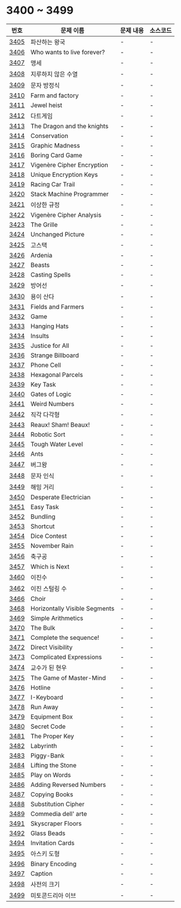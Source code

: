 # 3400 ~ 3499

번호 | 문제 이름 | 문제 내용 | 소스코드
--- | --- | --- | ---
[3405](https://www.acmicpc.net/problem/3405) | 파산하는 왕국 | - | -
[3406](https://www.acmicpc.net/problem/3406) | Who wants to live forever? | - | -
[3407](https://www.acmicpc.net/problem/3407) | 맹세 | - | -
[3408](https://www.acmicpc.net/problem/3408) | 지루하지 않은 수열 | - | -
[3409](https://www.acmicpc.net/problem/3409) | 문자 방정식 | - | -
[3410](https://www.acmicpc.net/problem/3410) | Farm and factory | - | -
[3411](https://www.acmicpc.net/problem/3411) | Jewel heist | - | -
[3412](https://www.acmicpc.net/problem/3412) | 다트게임 | - | -
[3413](https://www.acmicpc.net/problem/3413) | The Dragon and the knights | - | -
[3414](https://www.acmicpc.net/problem/3414) | Conservation | - | -
[3415](https://www.acmicpc.net/problem/3415) | Graphic Madness | - | -
[3416](https://www.acmicpc.net/problem/3416) | Boring Card Game | - | -
[3417](https://www.acmicpc.net/problem/3417) | Vigenère Cipher Encryption | - | -
[3418](https://www.acmicpc.net/problem/3418) | Unique Encryption Keys | - | -
[3419](https://www.acmicpc.net/problem/3419) | Racing Car Trail | - | -
[3420](https://www.acmicpc.net/problem/3420) | Stack Machine Programmer | - | -
[3421](https://www.acmicpc.net/problem/3421) | 이상한 규정 | - | -
[3422](https://www.acmicpc.net/problem/3422) | Vigenère Cipher Analysis | - | -
[3423](https://www.acmicpc.net/problem/3423) | The Grille | - | -
[3424](https://www.acmicpc.net/problem/3424) | Unchanged Picture | - | -
[3425](https://www.acmicpc.net/problem/3425) | 고스택 | - | -
[3426](https://www.acmicpc.net/problem/3426) | Ardenia | - | -
[3427](https://www.acmicpc.net/problem/3427) | Beasts | - | -
[3428](https://www.acmicpc.net/problem/3428) | Casting Spells | - | -
[3429](https://www.acmicpc.net/problem/3429) | 방어선 | - | -
[3430](https://www.acmicpc.net/problem/3430) | 용이 산다 | - | -
[3431](https://www.acmicpc.net/problem/3431) | Fields and Farmers | - | -
[3432](https://www.acmicpc.net/problem/3432) | Game | - | -
[3433](https://www.acmicpc.net/problem/3433) | Hanging Hats | - | -
[3434](https://www.acmicpc.net/problem/3434) | Insults | - | -
[3435](https://www.acmicpc.net/problem/3435) | Justice for All | - | -
[3436](https://www.acmicpc.net/problem/3436) | Strange Billboard | - | -
[3437](https://www.acmicpc.net/problem/3437) | Phone Cell | - | -
[3438](https://www.acmicpc.net/problem/3438) | Hexagonal Parcels | - | -
[3439](https://www.acmicpc.net/problem/3439) | Key Task | - | -
[3440](https://www.acmicpc.net/problem/3440) | Gates of Logic | - | -
[3441](https://www.acmicpc.net/problem/3441) | Weird Numbers | - | -
[3442](https://www.acmicpc.net/problem/3442) | 직각 다각형 | - | -
[3443](https://www.acmicpc.net/problem/3443) | Reaux! Sham! Beaux! | - | -
[3444](https://www.acmicpc.net/problem/3444) | Robotic Sort | - | -
[3445](https://www.acmicpc.net/problem/3445) | Tough Water Level | - | -
[3446](https://www.acmicpc.net/problem/3446) | Ants | - | -
[3447](https://www.acmicpc.net/problem/3447) | 버그왕 | - | -
[3448](https://www.acmicpc.net/problem/3448) | 문자 인식 | - | -
[3449](https://www.acmicpc.net/problem/3449) | 해밍 거리 | - | -
[3450](https://www.acmicpc.net/problem/3450) | Desperate Electrician | - | -
[3451](https://www.acmicpc.net/problem/3451) | Easy Task | - | -
[3452](https://www.acmicpc.net/problem/3452) | Bundling | - | -
[3453](https://www.acmicpc.net/problem/3453) | Shortcut | - | -
[3454](https://www.acmicpc.net/problem/3454) | Dice Contest | - | -
[3455](https://www.acmicpc.net/problem/3455) | November Rain | - | -
[3456](https://www.acmicpc.net/problem/3456) | 축구공 | - | -
[3457](https://www.acmicpc.net/problem/3457) | Which is Next | - | -
[3460](https://www.acmicpc.net/problem/3460) | 이진수 | - | -
[3462](https://www.acmicpc.net/problem/3462) | 이진 스털링 수 | - | -
[3466](https://www.acmicpc.net/problem/3466) | Choir | - | -
[3468](https://www.acmicpc.net/problem/3468) | Horizontally Visible Segments | - | -
[3469](https://www.acmicpc.net/problem/3469) | Simple Arithmetics | - | -
[3470](https://www.acmicpc.net/problem/3470) | The Bulk | - | -
[3471](https://www.acmicpc.net/problem/3471) | Complete the sequence! | - | -
[3472](https://www.acmicpc.net/problem/3472) | Direct Visibility | - | -
[3473](https://www.acmicpc.net/problem/3473) | Complicated Expressions | - | -
[3474](https://www.acmicpc.net/problem/3474) | 교수가 된 현우 | - | -
[3475](https://www.acmicpc.net/problem/3475) | The Game of Master-Mind | - | -
[3476](https://www.acmicpc.net/problem/3476) | Hotline | - | -
[3477](https://www.acmicpc.net/problem/3477) | I-Keyboard | - | -
[3478](https://www.acmicpc.net/problem/3478) | Run Away | - | -
[3479](https://www.acmicpc.net/problem/3479) | Equipment Box | - | -
[3480](https://www.acmicpc.net/problem/3480) | Secret Code | - | -
[3481](https://www.acmicpc.net/problem/3481) | The Proper Key | - | -
[3482](https://www.acmicpc.net/problem/3482) | Labyrinth | - | -
[3483](https://www.acmicpc.net/problem/3483) | Piggy-Bank | - | -
[3484](https://www.acmicpc.net/problem/3484) | Lifting the Stone | - | -
[3485](https://www.acmicpc.net/problem/3485) | Play on Words | - | -
[3486](https://www.acmicpc.net/problem/3486) | Adding Reversed Numbers | - | -
[3487](https://www.acmicpc.net/problem/3487) | Copying Books | - | -
[3488](https://www.acmicpc.net/problem/3488) | Substitution Cipher | - | -
[3489](https://www.acmicpc.net/problem/3489) | Commedia dell' arte | - | -
[3491](https://www.acmicpc.net/problem/3491) | Skyscraper Floors | - | -
[3492](https://www.acmicpc.net/problem/3492) | Glass Beads | - | -
[3494](https://www.acmicpc.net/problem/3494) | Invitation Cards | - | -
[3495](https://www.acmicpc.net/problem/3495) | 아스키 도형 | - | -
[3496](https://www.acmicpc.net/problem/3496) | Binary Encoding | - | -
[3497](https://www.acmicpc.net/problem/3497) | Caption | - | -
[3498](https://www.acmicpc.net/problem/3498) | 사전의 크기 | - | -
[3499](https://www.acmicpc.net/problem/3499) | 미토콘드리아 이브 | - | -
